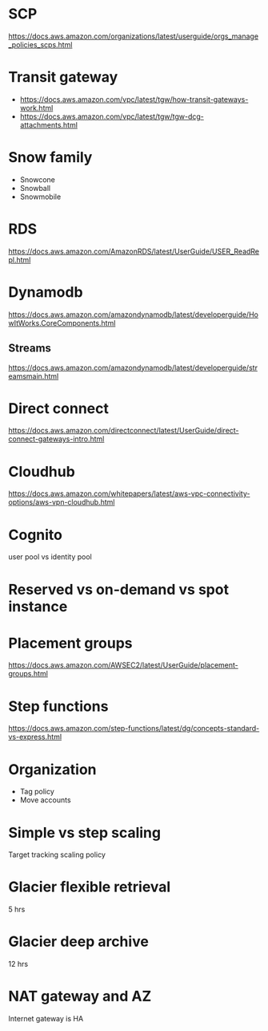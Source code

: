 # SCP
https://docs.aws.amazon.com/organizations/latest/userguide/orgs_manage_policies_scps.html

# Transit gateway
* https://docs.aws.amazon.com/vpc/latest/tgw/how-transit-gateways-work.html
* https://docs.aws.amazon.com/vpc/latest/tgw/tgw-dcg-attachments.html

# Snow family
- Snowcone
- Snowball
- Snowmobile

# RDS
https://docs.aws.amazon.com/AmazonRDS/latest/UserGuide/USER_ReadRepl.html

# Dynamodb
https://docs.aws.amazon.com/amazondynamodb/latest/developerguide/HowItWorks.CoreComponents.html

## Streams
https://docs.aws.amazon.com/amazondynamodb/latest/developerguide/streamsmain.html

# Direct connect
https://docs.aws.amazon.com/directconnect/latest/UserGuide/direct-connect-gateways-intro.html

# Cloudhub
https://docs.aws.amazon.com/whitepapers/latest/aws-vpc-connectivity-options/aws-vpn-cloudhub.html

# Cognito
user pool vs identity pool

# Reserved vs on-demand vs spot instance

# Placement groups
https://docs.aws.amazon.com/AWSEC2/latest/UserGuide/placement-groups.html

# Step functions
https://docs.aws.amazon.com/step-functions/latest/dg/concepts-standard-vs-express.html

# Organization
* Tag policy
* Move accounts

# Simple vs step scaling
Target tracking scaling policy

# Glacier flexible retrieval
5 hrs

# Glacier deep archive
12 hrs

# NAT gateway and AZ
Internet gateway is HA
